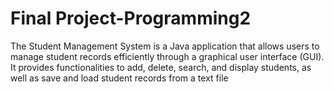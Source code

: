 # Final Project-Programming2
The Student Management System is a Java application that allows users to manage
student records efficiently through a graphical user interface (GUI). It provides functionalities to
add, delete, search, and display students, as well as save and load student records from a text file
